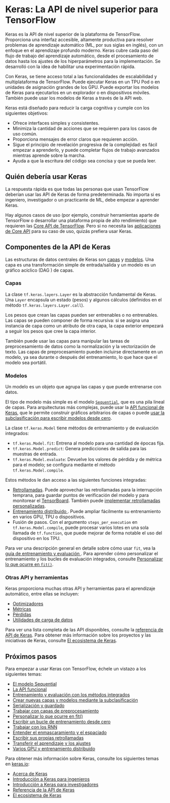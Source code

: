 # Keras: La API de nivel superior para TensorFlow

Keras es la API de nivel superior de la plataforma de TensorFlow. Proporciona una interfaz accesible, altamente productiva para resolver problemas de aprendizaje automático (ML, por sus siglas en inglés), con un enfoque en el aprendizaje profundo moderno. Keras cubre cada paso del flujo de trabajo del aprendizaje automático, desde el procesamiento de datos hasta los ajustes de los hiperparámetros para la implementación. Se desarrolló con la idea de habilitar una experimentación rápida.

Con Keras, se tiene acceso total a las funcionalidades de escalabilidad y multiplataforma de TensorFlow. Puede ejecutar Keras en un TPU Pod o en unidades de asignación grandes de los GPU. Puede exportar los modelos de Keras para ejecutarlos en un explorador o en dispositivos móviles. También puede usar los modelos de Keras a través de la API web.

Keras está diseñado para reducir la carga cognitiva y cumple con los siguientes objetivos:

- Ofrece interfaces simples y consistentes.
- Minimiza la cantidad de acciones que se requieren para los casos de uso común.
- Proporciona mensajes de error claros que requieren acción.
- Sigue el principio de revelación progresiva de la complejidad: es fácil empezar a aprenderlo, y puede completar flujos de trabajo avanzados mientras aprende sobre la marcha.
- Ayuda a que la escritura del código sea concisa y que se pueda leer.

## Quién debería usar Keras

La respuesta rápida es que todas las personas que usan TensorFlow deberían usar las API de Keras de forma predeterminada. No importa si es ingeniero, investigador o un practicante de ML, debe empezar a aprender Keras.

Hay algunos casos de uso (por ejemplo, construir herramientas aparte de TensorFlow o desarrollar una plataforma propia de alto rendimiento) que requieren las [Core API de TensorFlow](https://www.tensorflow.org/guide/core).  Pero si no necesita las [aplicaciones de Core API](https://www.tensorflow.org/guide/core#core_api_applications) para su caso de uso, quizás prefiera usar Keras.

## Componentes de la API de Keras

Las estructuras de datos centrales de Keras son [capas](https://keras.io/api/layers/) y [modelos](https://keras.io/api/models/). Una capa es una transformación simple de entrada/salida y un modelo es un gráfico acíclico (DAG ) de capas.

### Capas

La clase `tf.keras.layers.Layer` es la abstracción fundamental de Keras. Una `Layer` encapsula un estado (pesos) y algunos cálculos (definidos en el método `tf.keras.layers.Layer.call`).

Los pesos que crean las capas pueden ser entrenables o no entrenables. Las capas se pueden componer de forma recursiva: si se asigna una instancia de capa como un atributo de otra capa, la capa exterior empezará a seguir los pesos que cree la capa interior.

También puede usar las capas para manipular las tareas de preprocesamiento de datos como la normalización y la vectorización de texto. Las capas de preprocesamiento pueden incluirse directamente en un modelo, ya sea durante o después del entrenamiento, lo que hace que el modelo sea portátil.

### Modelos

Un modelo es un objeto que agrupa las capas y que puede entrenarse con datos.

El tipo de modelo más simple es el modelo [`Sequential`](https://www.tensorflow.org/guide/keras/sequential_model), que es una pila lineal de capas. Para arquitecturas más complejas, puede usar la [API funcional de Keras](https://www.tensorflow.org/guide/keras/functional_api), que le permite construir gráficos arbitrarios de capas o puede [usar la subclasificación para escribir modelos desde cero](https://www.tensorflow.org/guide/keras/making_new_layers_and_models_via_subclassing).

La clase `tf.keras.Model` tiene métodos de entrenamiento y de evaluación integrados:

- `tf.keras.Model.fit`: Entrena al modelo para una cantidad de épocas fija.
- `tf.keras.Model.predict`: Genera predicciones de salida para las muestras de entrada.
- `tf.keras.Model.evaluate`: Devuelve los valores de pérdida y de métrica para el modelo; se configura mediante el método `tf.keras.Model.compile`.

Estos métodos le dan acceso a las siguientes funciones integradas:

- [Retrollamadas](https://www.tensorflow.org/api_docs/python/tf/keras/callbacks). Puede aprovechar las retrollamadas para la interrupción temprana, para guardar puntos de verificación del modelo y para monitorear el [TensorBoard](https://www.tensorflow.org/tensorboard). También puede [implementar retrollamadas personalizadas](https://www.tensorflow.org/guide/keras/writing_your_own_callbacks).
- [ Entrenamiento distribuido ](https://www.tensorflow.org/guide/keras/distributed_training).  Puede ampliar fácilmente su entrenamiento en varios GPU, TPU o dispositivos.
- Fusión de pasos. Con el argumento `steps_per_execution` en `tf.keras.Model.compile`, puede procesar varios lotes en una sola llamada de `tf.function`, que puede mejorar de forma notable el uso del dispositivo en los TPU.

Para ver una descripción general en detalle sobre cómo usar `fit`, vea la [guía de entrenamiento y evaluación ](https://www.tensorflow.org/guide/keras/training_with_built_in_methods). Para aprender cómo personalizar el entrenamiento y los bucles de evaluación integrados, consulte [Personalizar lo que ocurre en `fit()`](https://www.tensorflow.org/guide/keras/customizing_what_happens_in_fit).

### Otras API y herramientas

Keras proporciona muchas otras API y herramientas para el aprendizaje automático, entre ellas se incluyen:

- [Optimizadores](https://keras.io/api/optimizers/)
- [Métricas](https://keras.io/api/metrics/)
- [Pérdidas](https://keras.io/api/losses/)
- [ Utilidades de carga de datos](https://keras.io/api/data_loading/)

Para ver una lista completa de las API disponibles, consulte la [referencia de API de Keras](https://keras.io/api/). Para obtener más información sobre los proyectos y las iniciativas de Keras, consulte [El ecosistema de Keras](https://keras.io/getting_started/ecosystem/).

## Próximos pasos

Para empezar a usar Keras con TensorFlow, échele un vistazo a los siguientes temas:

- [El modelo Sequential](https://www.tensorflow.org/guide/keras/sequential_model)
- [La API funcional](https://www.tensorflow.org/guide/keras/functional)
- [Entrenamiento y evaluación con los métodos integrados](https://www.tensorflow.org/guide/keras/training_with_built_in_methods)
- [Crear nuevas capas y modelos mediante la subclasificación](https://www.tensorflow.org/guide/keras/custom_layers_and_models)
- [Serialización y guardado](https://www.tensorflow.org/guide/keras/save_and_serialize)
- [Trabajar con capas de preprocesamiento](https://www.tensorflow.org/guide/keras/preprocessing_layers)
- [Personalizar lo que ocurre en fit()](https://www.tensorflow.org/guide/keras/customizing_what_happens_in_fit)
- [Escribir un bucle de entrenamiento desde cero](https://www.tensorflow.org/guide/keras/writing_a_training_loop_from_scratch)
- [Trabajar con los RNN](https://www.tensorflow.org/guide/keras/rnn)
- [Entender el enmascaramiento y el espaciado](https://www.tensorflow.org/guide/keras/masking_and_padding)
- [Escribir sus propias retrollamadas](https://www.tensorflow.org/guide/keras/custom_callback)
- [Transferir el aprendizaje y los ajustes](https://www.tensorflow.org/guide/keras/transfer_learning)
- [Varios GPU y entrenamiento distribuido](https://www.tensorflow.org/guide/keras/distributed_training)

Para obtener más información sobre Keras, consulte los siguientes temas en [keras.io](http://keras.io):

- [Acerca de Keras](https://keras.io/about/)
- [Introducción a Keras para ingenieros](https://keras.io/getting_started/intro_to_keras_for_engineers/)
- [Introducción a Keras para investigadores](https://keras.io/getting_started/intro_to_keras_for_researchers/)
- [Referencia de la API de Keras](https://keras.io/api/)
- [El ecosistema de Keras](https://keras.io/getting_started/ecosystem/)

